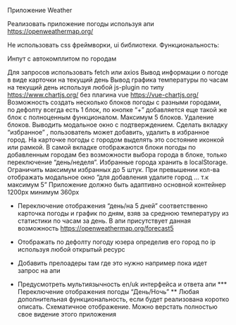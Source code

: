 Приложение Weather

Реализовать приложение погоды используя апи https://openweathermap.org/

Не использовать css фреймворки, ui библиотеки.
Функциональность:

Инпут с автокомплитом по городам


Для запросов использовать fetch или axios
Вывод информации о погоде в виде карточки на текущий день
Вывод графика температуры по часам на текущий день используя любой js-plugin по типу https://www.chartjs.org/  без плагина vue https://vue-chartjs.org/ 
Возможность создать несколько блоков погоды с разными городами, по дефолту всегда есть 1 блок, по кнопке “+” добавляется еще такой же блок с полноценным функционалом. Максимум 5 блоков.
Удаление блоков. Выводить модальное окно с подтверждением.
Сделать вкладку “избранное” , пользователь может добавить, удалить в избранное город. На карточке погоды с городом выделять это состояние иконкой или рамкой.  В самой вкладке отображаются блоки погоды по добавленным городам без возможности выбора города в блоке, только переключение “день/неделя”. Избранные города хранить в localStorage. Ограничить максимум избранных до 5 штук. При превышении кол-ва отображать модальное окно “для добавления удалите город … т.к максимум 5”
Приложение должно быть адаптивно основной контейнер 1200px минимум 360px
* Переключение отображения “день/на 5 дней” соответственно карточка погоды и график по дням, взяв за среднюю температуру из статистики по часам за день. В апи присутствует данная возможность https://openweathermap.org/forecast5

* Отображать по дефолту погоду юзера определив его город по ip используя любой открытый ресурс 

* Добавить прелоадеры там где это нужно например пока идет запрос на апи
* Предусмотреть мультиязычность en/uk интерфейса и ответа апи 
*** Переключение отображения погоды “День/Ночь”
** Любая дополнительная функциональность, если будет реализована коротко описать.
Схематичное отображение. Можно верстать полностью свое видение этого приложения

